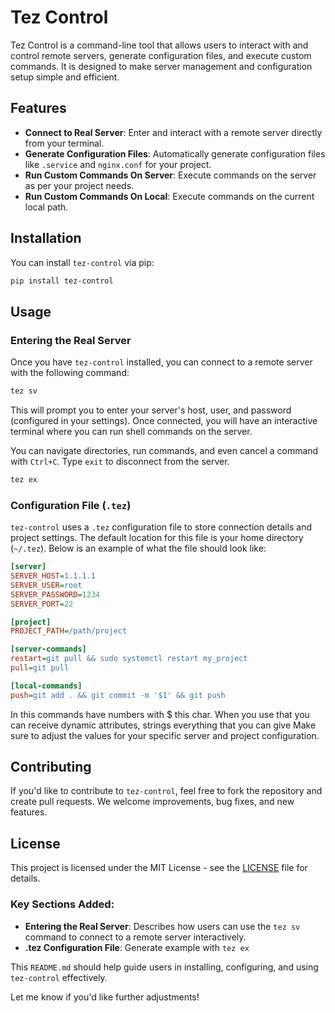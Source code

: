 # Tez Control

Tez Control is a command-line tool that allows users to interact with and control remote servers, generate configuration files, and execute custom commands. It is designed to make server management and configuration setup simple and efficient.

## Features

- **Connect to Real Server**: Enter and interact with a remote server directly from your terminal.
- **Generate Configuration Files**: Automatically generate configuration files like `.service` and `nginx.conf` for your project.
- **Run Custom Commands On Server**: Execute commands on the server as per your project needs.
- **Run Custom Commands On Local**: Execute commands on the current local path.
  
## Installation

You can install `tez-control` via pip:

```bash
pip install tez-control
```

## Usage

### Entering the Real Server

Once you have `tez-control` installed, you can connect to a remote server with the following command:

```bash
tez sv
```

This will prompt you to enter your server's host, user, and password (configured in your settings). Once connected, you will have an interactive terminal where you can run shell commands on the server.

You can navigate directories, run commands, and even cancel a command with `Ctrl+C`. Type `exit` to disconnect from the server.


```bash
tez ex
```
### Configuration File (`.tez`)

`tez-control` uses a `.tez` configuration file to store connection details and project settings. The default location for this file is your home directory (`~/.tez`). Below is an example of what the file should look like:

```ini
[server]
SERVER_HOST=1.1.1.1
SERVER_USER=root
SERVER_PASSWORD=1234
SERVER_PORT=22

[project]
PROJECT_PATH=/path/project

[server-commands]
restart=git pull && sudo systemctl restart my_project
pull=git pull

[local-commands]
push=git add . && git commit -m '$1' && git push
```

In this commands have numbers with $ this char. When you use that you can receive dynamic attributes, strings everything that you can give
Make sure to adjust the values for your specific server and project configuration.

## Contributing

If you'd like to contribute to `tez-control`, feel free to fork the repository and create pull requests. We welcome improvements, bug fixes, and new features.

## License

This project is licensed under the MIT License - see the [LICENSE](LICENSE) file for details.


### Key Sections Added:

- **Entering the Real Server**: Describes how users can use the `tez sv` command to connect to a remote server interactively.
- **.tez Configuration File**: Generate example with `tez ex`
  
This `README.md` should help guide users in installing, configuring, and using `tez-control` effectively.

Let me know if you'd like further adjustments!